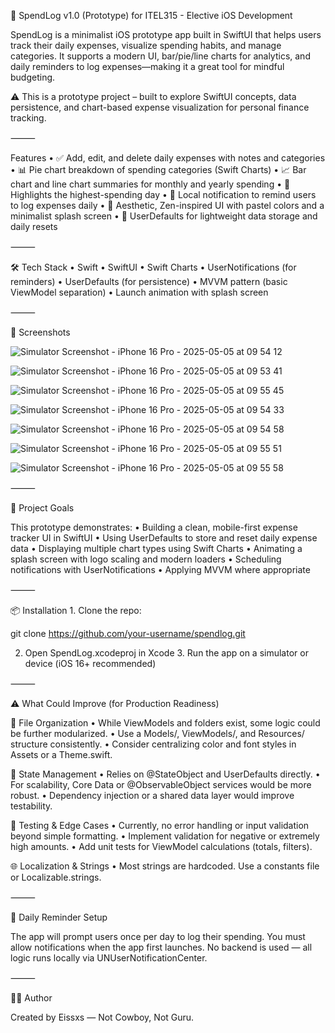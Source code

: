 💸 SpendLog v1.0 (Prototype) for ITEL315 - Elective iOS Development

SpendLog is a minimalist iOS prototype app built in SwiftUI that helps users track their daily expenses, visualize spending habits, and manage categories. It supports a modern UI, bar/pie/line charts for analytics, and daily reminders to log expenses—making it a great tool for mindful budgeting.

⚠️ This is a prototype project – built to explore SwiftUI concepts, data persistence, and chart-based expense visualization for personal finance tracking.

⸻

Features
	•	✅ Add, edit, and delete daily expenses with notes and categories
	•	📊 Pie chart breakdown of spending categories (Swift Charts)
	•	📈 Bar chart and line chart summaries for monthly and yearly spending
	•	📅 Highlights the highest-spending day
	•	🔔 Local notification to remind users to log expenses daily
	•	🎨 Aesthetic, Zen-inspired UI with pastel colors and a minimalist splash screen
	•	💾 UserDefaults for lightweight data storage and daily resets

⸻

🛠️ Tech Stack
	•	Swift
	•	SwiftUI
	•	Swift Charts
	•	UserNotifications (for reminders)
	•	UserDefaults (for persistence)
	•	MVVM pattern (basic ViewModel separation)
	•	Launch animation with splash screen

⸻

📸 Screenshots

![Simulator Screenshot - iPhone 16 Pro - 2025-05-05 at 09 54 12](https://github.com/user-attachments/assets/4eba6e01-2a7f-493a-919b-1b384de68ee3)

![Simulator Screenshot - iPhone 16 Pro - 2025-05-05 at 09 53 41](https://github.com/user-attachments/assets/ea13adb4-6b7a-4b00-ae42-e526322cbfb3)

![Simulator Screenshot - iPhone 16 Pro - 2025-05-05 at 09 55 45](https://github.com/user-attachments/assets/8aefdc1a-13bf-4ad1-95f2-f748eb531277)

![Simulator Screenshot - iPhone 16 Pro - 2025-05-05 at 09 54 33](https://github.com/user-attachments/assets/618686f6-0a3a-478b-a6a4-06a635e2c522)

![Simulator Screenshot - iPhone 16 Pro - 2025-05-05 at 09 54 58](https://github.com/user-attachments/assets/4f3aee9a-df9d-46b6-be31-d572f8459369)

![Simulator Screenshot - iPhone 16 Pro - 2025-05-05 at 09 55 51](https://github.com/user-attachments/assets/47ef8e40-87a3-4111-876c-fc53c422e9ff)

![Simulator Screenshot - iPhone 16 Pro - 2025-05-05 at 09 55 58](https://github.com/user-attachments/assets/88185a88-07d1-4804-9644-ef72d8aae06c)

⸻

🧪 Project Goals

This prototype demonstrates:
	•	Building a clean, mobile-first expense tracker UI in SwiftUI
	•	Using UserDefaults to store and reset daily expense data
	•	Displaying multiple chart types using Swift Charts
	•	Animating a splash screen with logo scaling and modern loaders
	•	Scheduling notifications with UserNotifications
	•	Applying MVVM where appropriate

⸻

📦 Installation
	1.	Clone the repo:

git clone https://github.com/your-username/spendlog.git


  2.	Open SpendLog.xcodeproj in Xcode
	3.	Run the app on a simulator or device (iOS 16+ recommended)

⸻

⚠️ What Could Improve (for Production Readiness)

📁 File Organization
	•	While ViewModels and folders exist, some logic could be further modularized.
	•	Use a Models/, ViewModels/, and Resources/ structure consistently.
	•	Consider centralizing color and font styles in Assets or a Theme.swift.

💾 State Management
	•	Relies on @StateObject and UserDefaults directly.
	•	For scalability, Core Data or @ObservableObject services would be more robust.
	•	Dependency injection or a shared data layer would improve testability.

🧪 Testing & Edge Cases
	•	Currently, no error handling or input validation beyond simple formatting.
	•	Implement validation for negative or extremely high amounts.
	•	Add unit tests for ViewModel calculations (totals, filters).

🌐 Localization & Strings
	•	Most strings are hardcoded. Use a constants file or Localizable.strings.

⸻

🔔 Daily Reminder Setup

The app will prompt users once per day to log their spending.
You must allow notifications when the app first launches.
No backend is used — all logic runs locally via UNUserNotificationCenter.

⸻

🧑‍💻 Author

Created by Eissxs — Not Cowboy, Not Guru.
